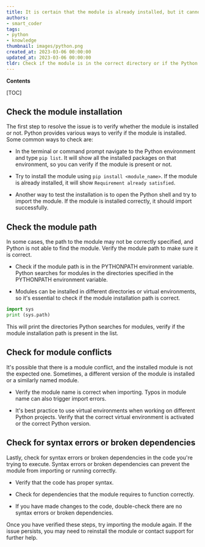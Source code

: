 ```yaml
---
title: It is certain that the module is already installed, but it cannot be imported
authors:
- smart_coder
tags:
- python
- knowledge
thumbnail: images/python.png
created_at: 2023-03-06 00:00:00
updated_at: 2023-03-06 00:00:00
tldr: Check if the module is in the correct directory or if the Python path is set up correctly to access the module.
---
```


**Contents**

[TOC]

## Check the module installation

The first step to resolve the issue is to verify whether the module is installed or not. Python provides various ways to verify if the module is installed. Some common ways to check are:

- In the terminal or command prompt navigate to the Python environment and type `pip list`. It will show all the installed packages on that environment, so you can verify if the module is present or not.

- Try to install the module using `pip install <module_name>`. If the module is already installed, it will show `Requirement already satisfied`.

- Another way to test the installation is to open the Python shell and try to import the module. If the module is installed correctly, it should import successfully.


## Check the module path

In some cases, the path to the module may not be correctly specified, and Python is not able to find the module. Verify the module path to make sure it is correct.

- Check if the module path is in the PYTHONPATH environment variable. Python searches for modules in the directories specified in the PYTHONPATH environment variable.

- Modules can be installed in different directories or virtual environments, so it's essential to check if the module installation path is correct.

```python
import sys
print (sys.path)
```

This will print the directories Python searches for modules, verify if the module installation path is present in the list.


## Check for module conflicts

It's possible that there is a module conflict, and the installed module is not the expected one. Sometimes, a different version of the module is installed or a similarly named module. 

- Verify the module name is correct when importing. Typos in module name can also trigger import errors.
  
- It's best practice to use virtual environments when working on different Python projects. Verify that the correct virtual environment is activated or the correct Python version.


## Check for syntax errors or broken dependencies

Lastly, check for syntax errors or broken dependencies in the code you're trying to execute. Syntax errors or broken dependencies can prevent the module from importing or running correctly.

- Verify that the code has proper syntax.

- Check for dependencies that the module requires to function correctly.

- If you have made changes to the code, double-check there are no syntax errors or broken dependencies.

Once you have verified these steps, try importing the module again. If the issue persists, you may need to reinstall the module or contact support for further help.
